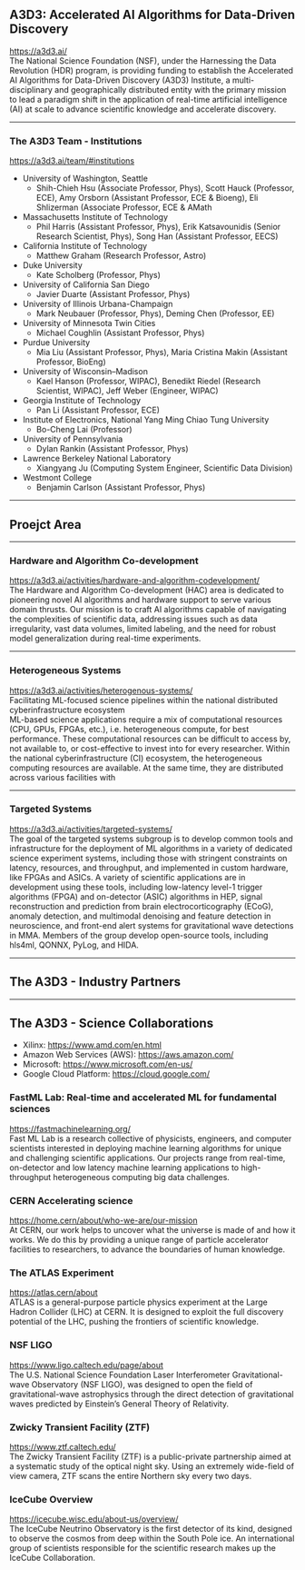 ## A3D3: Accelerated AI Algorithms for Data-Driven Discovery 
https://a3d3.ai/ \
The National Science Foundation (NSF), under the Harnessing the Data Revolution (HDR) program, is providing funding to establish the Accelerated AI Algorithms for Data-Driven Discovery (A3D3) Institute, a multi-disciplinary and geographically distributed entity with the primary mission to lead a paradigm shift in the application of real-time artificial intelligence (AI) at scale to advance scientific knowledge and accelerate discovery.

---
### The A3D3 Team - Institutions
https://a3d3.ai/team/#institutions

* University of Washington, Seattle
    * Shih-Chieh Hsu (Associate Professor, Phys), Scott Hauck (Professor, ECE), Amy Orsborn (Assistant Professor, ECE & Bioeng), Eli Shlizerman (Associate Professor, ECE & AMath
* Massachusetts Institute of Technology
    * Phil Harris (Assistant Professor, Phys), Erik Katsavounidis (Senior Research Scientist, Phys), Song Han (Assistant Professor, EECS)
* California Institute of Technology
    * Matthew Graham (Research Professor, Astro)
* Duke University
    * Kate Scholberg (Professor, Phys)
* University of California San Diego
    * Javier Duarte (Assistant Professor, Phys)
* University of Illinois Urbana-Champaign
    * Mark Neubauer (Professor, Phys), Deming Chen (Professor, EE)
* University of Minnesota Twin Cities
    * Michael Coughlin (Assistant Professor, Phys)
* Purdue University
    * Mia Liu (Assistant Professor, Phys), Maria Cristina Makin (Assistant Professor, BioEng)
* University of Wisconsin–Madison
    * Kael Hanson (Professor, WIPAC), Benedikt Riedel (Research Scientist, WIPAC), Jeff Weber (Engineer, WIPAC)
* Georgia Institute of Technology
    * Pan Li (Assistant Professor, ECE)
* Institute of Electronics, National Yang Ming Chiao Tung University
    * Bo-Cheng Lai (Professor)
* University of Pennsylvania
    * Dylan Rankin (Assistant Professor, Phys)
* Lawrence Berkeley National Laboratory
    * Xiangyang Ju (Computing System Engineer, Scientific Data Division)
* Westmont College
    * Benjamin Carlson (Assistant Professor, Phys)


---
## Proejct Area

---
### Hardware and Algorithm Co-development
https://a3d3.ai/activities/hardware-and-algorithm-codevelopment/ \
The Hardware and Algorithm Co-development (HAC) area is dedicated to pioneering novel AI algorithms and hardware support to serve various domain thrusts. Our mission is to craft AI algorithms capable of navigating the complexities of scientific data, addressing issues such as data irregularity, vast data volumes, limited labeling, and the need for robust model generalization during real-time experiments. 

---
### Heterogeneous Systems
https://a3d3.ai/activities/heterogenous-systems/ \
Facilitating ML-focused science pipelines within the national distributed cyberinfrastructure ecosystem \
ML-based science applications require a mix of computational resources (CPU, GPUs, FPGAs, etc.), i.e. heterogeneous compute, for best performance. These computational resources can be difficult to access by, not available to, or cost-effective to invest into for every researcher. Within the national cyberinfrastructure (CI) ecosystem, the heterogeneous computing resources are available. At the same time, they are distributed across various facilities with

---
### Targeted Systems
https://a3d3.ai/activities/targeted-systems/ \
The goal of the targeted systems subgroup is to develop common tools and infrastructure for the deployment of ML algorithms in a variety of dedicated science experiment systems, including those with stringent constraints on latency, resources, and throughput, and implemented in custom hardware, like FPGAs and ASICs. A variety of scientific applications are in development using these tools, including low-latency level-1 trigger algorithms (FPGA) and on-detector (ASIC) algorithms in HEP, signal reconstruction and prediction from brain electrocorticography (ECoG), anomaly detection, and multimodal denoising and feature detection in neuroscience, and front-end alert systems for gravitational wave detections in MMA. Members of the group develop open-source tools, including hls4ml, QONNX, PyLog, and HIDA.

---
## The A3D3 - Industry Partners

---
## The A3D3 - Science Collaborations
* Xilinx: https://www.amd.com/en.html
* Amazon Web Services (AWS): https://aws.amazon.com/
* Microsoft: https://www.microsoft.com/en-us/
* Google Cloud Platform: https://cloud.google.com/

### FastML Lab: Real-time and accelerated ML for fundamental sciences
https://fastmachinelearning.org/ \
Fast ML Lab is a research collective of physicists, engineers, and computer scientists interested in deploying machine learning algorithms for unique and challenging scientific applications. Our projects range from real-time, on-detector and low latency machine learning applications to high-throughput heterogeneous computing big data challenges. 


### CERN Accelerating science
https://home.cern/about/who-we-are/our-mission \
At CERN, our work helps to uncover what the universe is made of and how it works. We do this by providing a unique range of particle accelerator facilities to researchers, to advance the boundaries of human knowledge.

### The ATLAS Experiment
https://atlas.cern/about \
ATLAS is a general-purpose particle physics experiment at the Large Hadron Collider (LHC) at CERN. It is designed to exploit the full discovery potential of the LHC, pushing the frontiers of scientific knowledge. 

### NSF LIGO
https://www.ligo.caltech.edu/page/about \
The U.S. National Science Foundation Laser Interferometer Gravitational-wave Observatory (NSF LIGO), was designed to open the field of gravitational-wave astrophysics through the direct detection of gravitational waves predicted by Einstein’s General Theory of Relativity. 


### Zwicky Transient Facility (ZTF) 
https://www.ztf.caltech.edu/ \
The Zwicky Transient Facility (ZTF) is a public-private partnership aimed at a systematic study of the optical night sky. Using an extremely wide-field of view camera, ZTF scans the entire Northern sky every two days. 


### IceCube Overview
https://icecube.wisc.edu/about-us/overview/ \
The IceCube Neutrino Observatory is the first detector of its kind, designed to observe the cosmos from deep within the South Pole ice. An international group of scientists responsible for the scientific research makes up the IceCube Collaboration.

